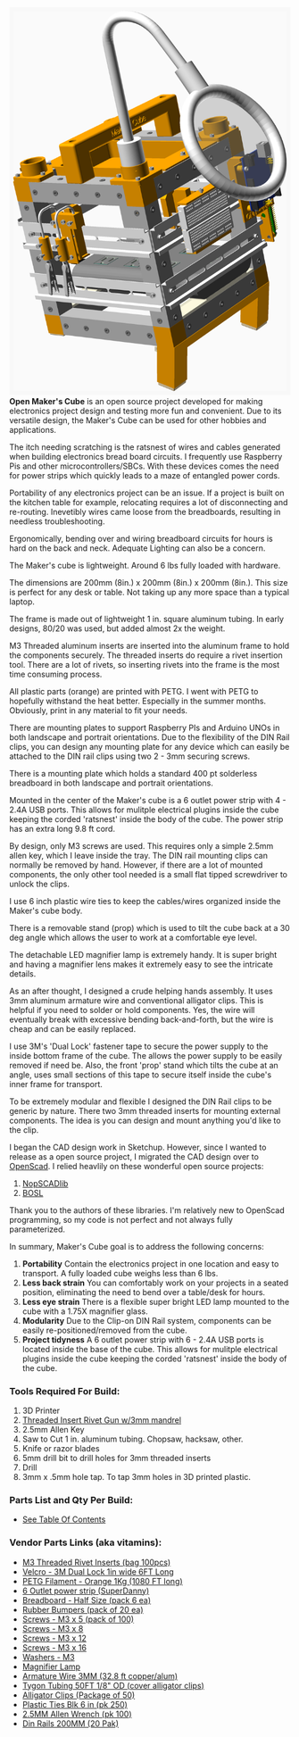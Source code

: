 
![Picture](./assemblies/main_assembled.png) <br>
**Open Maker's Cube** is an open source project developed for making electronics project design and testing more fun and convenient. Due to its versatile design, the Maker's Cube can be used for other hobbies and applications.

The itch needing scratching is the ratsnest of wires and cables generated when building electronics bread board circuits. I frequently use Raspberry Pis and other microcontrollers/SBCs.  With these devices comes the need for power strips which quickly leads to a maze of entangled power cords.
 
Portability of any electronics project can be an issue.  If a project is built on the kitchen table for example, relocating requires a lot of disconnecting and re-routing.  Inevetibly wires came loose from the breadboards, resulting in needless troubleshooting.

Ergonomically, bending over and wiring breadboard circuits for hours is hard on the back and neck.  Adequate Lighting can also be a concern.

The Maker's cube is lightweight. Around 6 lbs fully loaded with hardware.

The dimensions are 200mm (8in.) x 200mm (8in.) x 200mm (8in.).  This size is perfect for any desk or table.  Not taking up any more space than a typical laptop.

The frame is made out of lightweight 1 in. square aluminum tubing. In early designs, 80/20 was used, but added almost 2x the weight.

M3 Threaded aluminum inserts are inserted into the aluminum frame to hold the components securely. The threaded inserts do require a rivet insertion tool. There are a lot of rivets, so inserting rivets into the frame is the most time consuming process. 

All plastic parts (orange) are printed with PETG. I went with PETG to hopefully withstand the heat better. Especially in the summer months. Obviously, print in any material to fit your needs.

There are mounting plates to support Raspberry PIs and Arduino UNOs in both landscape and portrait orientations.  Due to the flexibility of the DIN Rail clips, you can design any mounting plate for any device which can easily be attached to the DIN rail clips using two 2 - 3mm securing screws.

There is a mounting plate which holds a standard 400 pt solderless breadboard in both landscape and portrait orientations.

Mounted in the center of the Maker's cube is a 6 outlet power strip with 4 - 2.4A USB ports. This allows for mulitple electrical plugins inside the cube keeping the corded 'ratsnest' inside the body of the cube.  The power strip has an extra long 9.8 ft cord.

By design, only M3 screws are used.  This requires only a simple 2.5mm allen key, which I leave inside the tray.  The DIN rail mounting clips can normally be removed by hand.  However, if there are a lot of mounted components, the only other tool needed is a small flat tipped screwdriver to unlock the clips.

I use 6 inch plastic wire ties to keep the cables/wires organized inside the Maker's cube body.

There is a removable stand (prop) which is used to tilt the cube back at a 30 deg angle which allows the user to work at a comfortable eye level.

The detachable LED magnifier lamp is extremely handy.  It is super bright and having a magnifier lens makes it extremely easy to see the intricate details.

As an after thought, I designed a crude helping hands assembly.  It uses 3mm aluminum armature wire and conventional alligator clips.  This is helpful if you need to solder or hold components.  Yes, the wire will eventually break with excessive bending back-and-forth, but the wire is cheap and can be easily replaced. 

I use 3M's 'Dual Lock' fastener tape to secure the power supply to the inside bottom frame of the cube.  The allows the power supply to be easily removed if need be.  Also, the front 'prop' stand which tilts the cube at an angle, uses small sections of this tape to secure itself inside the cube's inner frame for transport.

To be extremely modular and flexible I designed the DIN Rail clips to be generic by nature. There two 3mm threaded inserts for mounting external components. The idea is you can design and mount anything you'd like to the clip.  

I began the CAD design work in Sketchup. However, since I wanted to release as a open source project, I migrated the CAD design over to [OpenScad](http://openscad.org).  I relied heavlily on these wonderful open source projects:  
1. [NopSCADlib](https://github.com/nophead/NopSCADlib/blob/master/readme.md)
2. [BOSL](https://github.com/revarbat/BOSL/wiki) 

Thank you to the authors of these libraries.  I'm relatively new to OpenScad programming, so my code is not perfect and not always fully parameterized.


In summary, Maker's Cube goal is to address the following concerns:
 1. **Portability**
    Contain the electronics project in one location and easy to transport. A fully loaded cube weighs less than 6 lbs.
 2. **Less back strain** 
    You can comfortably work on your projects in a seated position, eliminating the need to bend over a table/desk for hours.
 3. **Less eye strain**
    There is a flexible super bright LED lamp mounted to the cube with a 1.75X magnifier glass.
 4. **Modularity**
    Due to the Clip-on DIN Rail system, components can be easily re-positioned/removed from the cube.
 5. **Project tidyness**
    A 6 outlet power strip with 6 - 2.4A USB ports is located inside the base of the cube. 
    This allows for mulitple electrical plugins inside the cube keeping the corded 'ratsnest' inside the body of the cube.

### Tools Required For Build:
1. 3D Printer
2. [Threaded Insert Rivet Gun w/3mm mandrel](https://www.amazon.com/gp/product/B06XVB3MMG/ref=ppx_yo_dt_b_search_asin_title?ie=UTF8&psc=1)
3. 2.5mm Allen Key
4. Saw to Cut 1 in. aluminum tubing.  Chopsaw, hacksaw, other.
5. Knife or razor blades
6. 5mm drill bit to drill holes for 3mm threaded inserts
7. Drill    
8. 3mm x .5mm hole tap.  To tap 3mm holes in 3D printed plastic.

### Parts List and Qty Per Build:
- [See Table Of Contents](readme.md#table-of-contents)

### Vendor Parts Links (aka vitamins):
- [M3 Threaded Rivet Inserts (bag 100pcs)](https://www.amazon.com/gp/product/B07HKK364C/ref=ppx_yo_dt_b_search_asin_title?ie=UTF8&psc=1)
- [Velcro - 3M Dual Lock 1in wide 6FT Long](https://www.amazon.com/gp/product/B07D2LYFM2/ref=ppx_yo_dt_b_search_asin_title?ie=UTF8&psc=1)
- [PETG Filament - Orange 1Kg (1080 FT long)](https://www.amazon.com/gp/product/B014VM9ALM/ref=ppx_yo_dt_b_asin_title_o00_s00?ie=UTF8&psc=1)
- [6 Outlet power strip (SuperDanny)](https://www.amazon.com/gp/product/B077ZSC6RQ/ref=ppx_yo_dt_b_search_asin_title?ie=UTF8&psc=1)
- [Breadboard - Half Size (pack 6 ea)](https://www.amazon.com/gp/product/B01NARN7SM/ref=ppx_yo_dt_b_search_asin_title?ie=UTF8&psc=1)
- [Rubber Bumpers (pack of 20 ea)](https://www.amazon.com/gp/product/B01G5WX4M2/ref=ppx_yo_dt_b_search_asin_title?ie=UTF8&psc=1)
- [Screws - M3 x 5 (pack of 100)](https://www.boltdepot.com/Product-Details.aspx?product=6377)
- [Screws - M3 x 8](https://www.boltdepot.com/Product-Details.aspx?product=6379)
- [Screws - M3 x 12](https://www.boltdepot.com/Product-Details.aspx?product=6381)
- [Screws - M3 x 16](https://www.boltdepot.com/Product-Details.aspx?product=6382)
- [Washers - M3](https://www.boltdepot.com/Product-Details.aspx?product=4513)
- [Magnifier Lamp](https://www.amazon.com/gp/product/B019R1BN3U/ref=ppx_yo_dt_b_search_asin_title?ie=UTF8&psc=1)
- [Armature Wire 3MM (32.8 ft copper/alum)](https://www.amazon.com/gp/product/B07CQL7Y5B/ref=ppx_yo_dt_b_search_asin_title?ie=UTF8&psc=1)
- [Tygon Tubing 50FT 1/8" OD (cover alligator clips)](https://www.zoro.com/tygon-tubing-clear-18-in-inside-dia-50-ft-acf00006/i/G4124294/)
- [Alligator Clips (Package of 50)](https://www.amazon.com/gp/product/B01D9BO4OO/ref=ppx_yo_dt_b_search_asin_title?ie=UTF8&psc=1)
- [Plastic Ties Blk 6 in (pk 250)](https://www.amazon.com/gp/product/B0718T3FMF/ref=ppx_yo_dt_b_search_asin_title?ie=UTF8&psc=1)
- [2.5MM Allen Wrench (pk 100)](https://www.amazon.com/gp/product/B005SE78Z8/ref=ppx_yo_dt_b_search_asin_title?ie=UTF8&psc=1)
- [Din Rails 200MM (20 Pak)](https://www.amazon.com/gp/product/B07HMW318D/ref=ppx_yo_dt_b_asin_title_o08_s00?ie=UTF8&psc=1)








